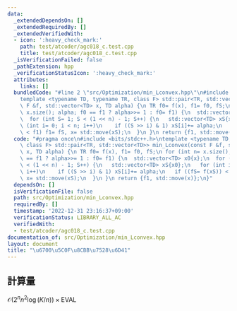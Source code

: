 ```yaml
---
data:
  _extendedDependsOn: []
  _extendedRequiredBy: []
  _extendedVerifiedWith:
  - icon: ':heavy_check_mark:'
    path: test/atcoder/agc018_c.test.cpp
    title: test/atcoder/agc018_c.test.cpp
  _isVerificationFailed: false
  _pathExtension: hpp
  _verificationStatusIcon: ':heavy_check_mark:'
  attributes:
    links: []
  bundledCode: "#line 2 \"src/Optimization/min_Lconvex.hpp\"\n#include <bits/stdc++.h>\n\
    template <typename TD, typename TR, class F> std::pair<TR, std::vector<TD>> min_Lconvex(const\
    \ F &f, std::vector<TD> x, TD alpha) {\n TR f0= f(x), f1= f0, fS;\n for (int n=\
    \ x.size(); alpha; f0 == f1 ? alpha>>= 1 : f0= f1) {\n  std::vector<TD> x0{x};\n\
    \  for (int S= 1; S < (1 << n) - 1; S++) {\n   std::vector<TD> xS{x0};\n   for\
    \ (int i= 0; i < n; i++)\n    if ((S >> i) & 1) xS[i]+= alpha;\n   if ((fS= f(xS))\
    \ < f1) f1= fS, x= std::move(xS);\n  }\n }\n return {f1, std::move(x)};\n}\n"
  code: "#pragma once\n#include <bits/stdc++.h>\ntemplate <typename TD, typename TR,\
    \ class F> std::pair<TR, std::vector<TD>> min_Lconvex(const F &f, std::vector<TD>\
    \ x, TD alpha) {\n TR f0= f(x), f1= f0, fS;\n for (int n= x.size(); alpha; f0\
    \ == f1 ? alpha>>= 1 : f0= f1) {\n  std::vector<TD> x0{x};\n  for (int S= 1; S\
    \ < (1 << n) - 1; S++) {\n   std::vector<TD> xS{x0};\n   for (int i= 0; i < n;\
    \ i++)\n    if ((S >> i) & 1) xS[i]+= alpha;\n   if ((fS= f(xS)) < f1) f1= fS,\
    \ x= std::move(xS);\n  }\n }\n return {f1, std::move(x)};\n}"
  dependsOn: []
  isVerificationFile: false
  path: src/Optimization/min_Lconvex.hpp
  requiredBy: []
  timestamp: '2022-12-31 23:16:37+09:00'
  verificationStatus: LIBRARY_ALL_AC
  verifiedWith:
  - test/atcoder/agc018_c.test.cpp
documentation_of: src/Optimization/min_Lconvex.hpp
layout: document
title: "\u6700\u5C0F\u8CBB\u7528\u6D41"
---
```

## 計算量
$\mathcal{O}(2^n n^2 \log (K/n)) \times \mathrm{EVAL}$